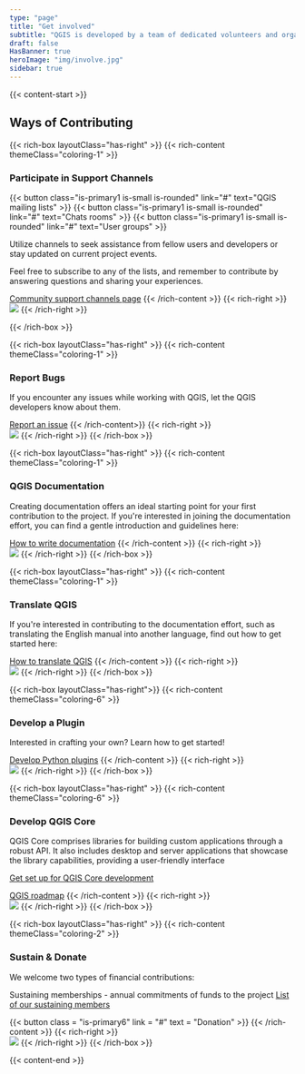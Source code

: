 ```yaml
---
type: "page"
title: "Get involved"
subtitle: "QGIS is developed by a team of dedicated volunteers and organizations. We aim to foster a welcoming community for people of all races, creeds, genders, and walks of life"
draft: false
HasBanner: true
heroImage: "img/involve.jpg"
sidebar: true
---
```

{{< content-start  >}}
## Ways of Contributing


{{< rich-box layoutClass="has-right" >}}
{{< rich-content themeClass="coloring-1" >}}
### Participate in Support Channels

{{< button class="is-primary1 is-small is-rounded" link="#" text="QGIS mailing lists" >}} 
{{< button class="is-primary1 is-small is-rounded" link="#" text="Chats rooms" >}} 
{{< button class="is-primary1 is-small is-rounded" link="#" text="User groups" >}} 

Utilize channels to seek assistance from fellow users and developers or stay updated on current project events.

Feel free to subscribe to any of the lists, and remember to contribute by answering questions and sharing your experiences.

[Community support channels page](#)
{{< /rich-content >}}
{{< rich-right >}}  
![](/img/mappp.png)
{{< /rich-right >}}

{{< /rich-box >}}

{{< rich-box layoutClass="has-right" >}}
{{< rich-content themeClass="coloring-1" >}}
### Report Bugs

If you encounter any issues while working with QGIS, let the QGIS developers know about them.

[Report an issue](#)
{{< /rich-content>}}
{{< rich-right >}}  
![](/img/mappp.png)
{{< /rich-right >}}
{{< /rich-box >}}

{{< rich-box layoutClass="has-right" >}}
{{< rich-content themeClass="coloring-1" >}}
### QGIS Documentation

Creating documentation offers an ideal starting point for your first contribution to the project. If you're interested in joining the documentation effort, you can find a gentle introduction and guidelines here:

[How to write documentation](#)
{{< /rich-content >}}
{{< rich-right >}}  
![](/img/mappp.png)
{{< /rich-right >}}
{{< /rich-box >}}

{{< rich-box layoutClass="has-right" >}}
{{< rich-content themeClass="coloring-1" >}}
### Translate QGIS

If you're interested in contributing to the documentation effort, such as translating the English manual into another language, find out how to get started here:

[How to translate QGIS](#)
{{< /rich-content >}}
{{< rich-right >}}  
![](/img/mappp.png)
{{< /rich-right >}}
{{< /rich-box >}}

{{< rich-box layoutClass="has-right">}}
{{< rich-content themeClass="coloring-6" >}}
### Develop a Plugin

Interested in crafting your own? Learn how to get started!

[Develop Python plugins](#)
{{< /rich-content >}}
{{< rich-right >}}  
![](/img/mappp.png)
{{< /rich-right >}}
{{< /rich-box >}}

{{< rich-box layoutClass="has-right" >}}
{{< rich-content themeClass="coloring-6" >}}
### Develop QGIS Core

QGIS Core comprises libraries for building custom applications through a robust API. It also includes desktop and server applications that showcase the library capabilities, providing a user-friendly interface

[Get set up for QGIS Core development](#)

[QGIS roadmap](#)
{{< /rich-content >}}
{{< rich-right >}}  
![](/img/mappp.png)
{{< /rich-right >}}
{{< /rich-box >}}

{{< rich-box layoutClass="has-right" >}}
{{< rich-content themeClass="coloring-2" >}}
### Sustain & Donate

We welcome two types of financial contributions:

Sustaining memberships - annual commitments of funds to the project 
[List of our sustaining members](#)

{{< button class = "is-primary6" link = "#" text = "Donation" >}} 
{{< /rich-content >}}
{{< rich-right >}}  
![](/img/mappp.png)
{{< /rich-right >}}
{{< /rich-box >}}


{{< content-end >}}